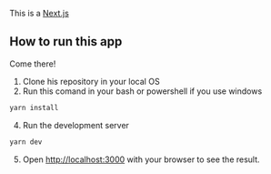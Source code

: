 This is a [Next.js](https://nextjs.org/) 

## How to run this app

Come there!

1. Clone his repository in your local OS
2. Run this comand in your bash or powershell if you use windows
```bash
yarn install
```
4. Run the development server 
```bash
yarn dev
```
5. Open [http://localhost:3000](http://localhost:3000) with your browser to see the result.

